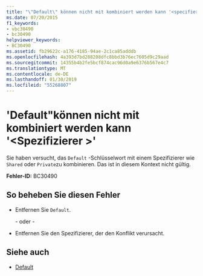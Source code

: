 ```yaml
---
title: "\"Default\" können nicht mit kombiniert werden kann '<specifier>\""
ms.date: 07/20/2015
f1_keywords:
- vbc30490
- bc30490
helpviewer_keywords:
- BC30490
ms.assetid: fb29622c-a176-4185-94ae-2c1ca85adddb
ms.openlocfilehash: 4a393d7bd288208dfc8bbd3b76ec7605d9c29aad
ms.sourcegitcommit: 14355b4b2fe5bcf874cac96d0a9e6376b567e4c7
ms.translationtype: MT
ms.contentlocale: de-DE
ms.lasthandoff: 01/30/2019
ms.locfileid: "55268807"
---
```

# <a name="default-cannot-be-combined-with-specifier"></a>'Default"können nicht mit kombiniert werden kann '\<Spezifizierer >'
Sie haben versucht, das `Default` -Schlüsselwort mit einem Spezifizierer wie `Shared` oder `Private`zu kombinieren. Das ist in diesem Kontext nicht gültig.  
  
 **Fehler-ID:** BC30490  
  
## <a name="to-correct-this-error"></a>So beheben Sie diesen Fehler  
  
-   Entfernen Sie `Default`.  
  
     - oder -   
  
-   Entfernen Sie den Spezifizierer, der den Konflikt verursacht.  
  
## <a name="see-also"></a>Siehe auch
- [Default](../../visual-basic/language-reference/modifiers/default.md)
